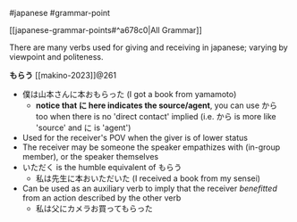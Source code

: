 #japanese #grammar-point 

[[japanese-grammar-points#^a678c0|All Grammar]]

There are many verbs used for giving and receiving in japanese; varying by viewpoint and politeness.

**もらう** [[makino-2023]]@261
- 僕は山本さんに本おもらった (I got a book from yamamoto)
	- **notice that に here indicates the source/agent**, you can use から too when there is no 'direct contact' implied (i.e. から is more like 'source' and に is 'agent')
- Used for the receiver's POV when the giver is of lower status
- The receiver may be someone the speaker empathizes with (in-group member), or the speaker themselves
- いただく is the humble equivalent of もらう
	- 私は先生に本おいただいた (I received a book from my sensei)
- Can be used as an auxiliary verb to imply that the receiver *benefitted* from an action described by the other verb
	- 私は父にカメラお買ってもらった